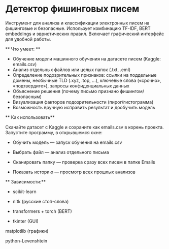 # Детектор фишинговых писем

Инструмент для анализа и классификации электронных писем на фишинговые и безопасные.
Использует комбинацию TF-IDF, BERT embeddings и эвристических правил.
Включает графический интерфейс для удобной работы.

** Что умеет: **

- Обучение модели машинного обучения на датасете писем (Kaggle: emails.csv)
- Анализ отдельных файлов или целых папок (.txt, .eml)
- Определение подозрительных признаков: ссылки на поддельные домены, необычные TLD (.xyz, .top, …), ключевые слова («срочно», «подтвердите»), запросы конфиденциальных данных
- Объяснение решения (почему письмо признано фишингом/безопасным)
- Визуализация факторов подозрительности (пирог/гистограмма)
- Возможность вручную исправить результат и дообучить модель

** Как использовать**

Скачайте датасет с Kaggle и сохраните как emails.csv в корень проекта.
Запустите программу, в открывшемся окне:

- Обучить модель — запуск обучения на emails.csv

- Выбрать файл — анализ отдельного письма

- Сканировать папку — проверка сразу всех писем в папке Emails

- Показать историю — просмотр всех прошлых анализов

** Зависимости:** 

- scikit-learn

- nltk (русские стоп-слова)

- transformers + torch (BERT)

- tkinter (GUI)

matplotlib (графики)

python-Levenshtein
